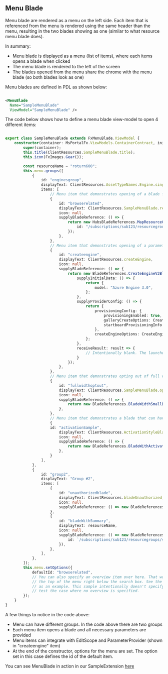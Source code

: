 <a name="menu-blade"></a>
## Menu Blade

Menu blade are rendered as a menu on the left side. Each item that is referenced from the menu is rendered using the same header than the menu, resulting in the two blades showing as one (similar to what resource menu blade does).

In summary:

* Menu blade is displayed as a menu (list of items), where each items opens a blade when clicked
* The menu blade is rendered to the left of the screen
* The blades opened from the menu share the chrome with the menu blade (so both blades look as one)

Menu blades are defined in PDL as shown below:

```xml

<MenuBlade
  Name="SampleMenuBlade"
  ViewModel="SampleMenuBlade" />

```

The code below shows how to define a menu blade view-model to open 4 different items:

```typescript

export class SampleMenuBlade extends FxMenuBlade.ViewModel {
    constructor(container: MsPortalFx.ViewModels.ContainerContract, initialState: any, dataContext: DataContext) {
        super(container);
        this.title(ClientResources.SampleMenuBlade.title);
        this.icon(FxImages.Gear());

        const resourceName = "roturn600";
        this.menu.groups([
            {
                id: "enginesgroup",
                displayText: ClientResources.AssetTypeNames.Engine.singular,
                items: [
                    // Menu item that demonstrates opening of a blade from a different extension
                    {
                        id: "browserelated",
                        displayText: ClientResources.SampleMenuBlade.relatedResources,
                        icon: null,
                        supplyBladeReference: () => {
                            return new HubsBladeReferences.MapResourceGroupBladeReference({
                                id: "/subscriptions/sub123/resourcegroups/snowtraxpxz",
                            });
                        },
                    },
                    // Menu item that demonstrates opening of a parameter collector blade for a create scenario
                    {
                        id: "createengine",
                        displayText: ClientResources.createEngine,
                        icon: null,
                        supplyBladeReference: () => {
                            return new BladeReferences.CreateEngineV3BladeReference({
                                supplyInitialData: () => {
                                    return {
                                        model: "Azure Engine 3.0",
                                    };
                                },
                                supplyProviderConfig: () => {
                                    return {
                                        provisioningConfig: {
                                            provisioningEnabled: true,
                                            galleryCreateOptions: CreateEngine.galleryCreateOptions,
                                            startboardProvisioningInfo: CreateEngine.startboardProvisioningInfo,
                                        },
                                        createEngineOptions: CreateEngine.createEngineOptions,
                                    };
                                },
                                receiveResult: result => {
                                    // Intentionally blank. The launched blade is responsible for the create operation.
                                }
                            });
                        },
                    },
                    // Menu item that demonstrates opting out of full width.
                    {
                        id: "fullwidthoptout",
                        displayText: ClientResources.SampleMenuBlade.optOut,
                        icon: null,
                        supplyBladeReference: () => {
                            return new BladeReferences.BladeWidthSmallBladeReference({bladeTitle: ClientResources.SampleMenuBlade.optOut});
                        },
                    },
                    // Menu item that demonstrates a blade that can have activated width.
                    {
                    id: "activationSample",
                        displayText: ClientResources.ActivationStyleBlade.title,
                        icon: null,
                        supplyBladeReference: () => {
                            return new BladeReferences.BladeWithActivationStyleReference();
                        },
                    }
                ],
            },
            {
                id: "group2",
                displayText: "Group #2",
                items: [
                    {
                        id: "unauthorizedblade",
                        displayText: ClientResources.bladeUnauthorized,
                        icon: null,
                        supplyBladeReference: () => new BladeReferences.UnauthorizedBladeReference(),
                    },
                    {
                        id: "bladeWithSummary",
                        displayText: resourceName,
                        icon: null,
                        supplyBladeReference: () => new BladeReferences.EngineBladeReference({
                            id: `/subscriptions/sub123/resourcegroups/snowtraxpxz/providers/Providers.Test/statefulIbizaEngines/${resourceName}`,
                        }),
                    },
                ],
            },
        ]);
        this.menu.setOptions({
            defaultId: "browserelated",
            // You can also specify an overview item over here. That would show up right at
            // the top of the menu right below the search box. See the SDKMenuBladeViewModel.ts
            // as an example. This sample intentionally doesn't specify the overview item to
            // test the case where no overview is specified.
        });
    }
}

```

A few things to notice in the code above:

* Menu can have different groups. In the code above there are two groups
* Each menu item opens a blade and all necessary parameters are provided
* Menu items can integrate with EditScope and ParameterProvider (shown in "createengine" item)
* At the end of the constructor, options for the menu are set. The option set in this case defines the id of the default item.

You can see MenuBlade in action in our SampleExtension [here](https://df.onecloud.azure-test.net/?SamplesExtension=true#blade/SamplesExtension/SampleMenuBlade/bladeWithSummary)